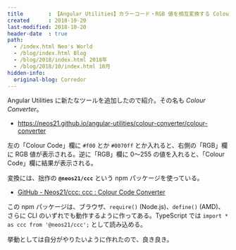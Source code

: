 ```yaml
---
title        : 【Angular Utilities】カラーコード・RGB 値を相互変換する Colour Converter を作った
created      : 2018-10-20
last-modified: 2018-10-20
header-date  : true
path:
  - /index.html Neo's World
  - /blog/index.html Blog
  - /blog/2018/index.html 2018年
  - /blog/2018/10/index.html 10月
hidden-info:
  original-blog: Corredor
---
```


Angular Utilities に新たなツールを追加したので紹介。その名も _Colour Converter_。

- <https://neos21.github.io/angular-utilities/colour-converter/colour-converter>

左の「Colour Code」欄に `#f00` とか `#0070ff` とか入れると、右側の「RGB」欄に RGB 値が表示される。逆に「RGB」欄に 0〜255 の値を入れると、「Colour Code」欄に結果が表示される。

変換には、拙作の __`@neos21/ccc`__ という npm パッケージを使っている。

- [GitHub - Neos21/ccc: ccc : Colour Code Converter](https://github.com/Neos21/ccc)

この npm パッケージは、ブラウザ、`require()` (Node.js)、`define()` (AMD)、さらに CLI のいずれでも動作するように作ってある。TypeScript では `import * as ccc from '@neos21/ccc';` として読み込める。

挙動としては自分がやりたいように作れたので、良き良き。

